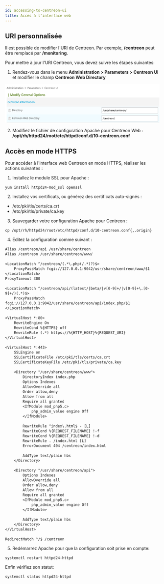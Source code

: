 ```yaml
---
id: accessing-to-centreon-ui
title: Accès à l'interface web
---
```


## URI personnalisée

Il est possible de modifier l'URI de Centreon. Par exemple, **/centreon** peut
être remplacé par **/monitoring**.

Pour mettre à jour l'URI Centreon, vous devez suivre les étapes suivantes:

1. Rendez-vous dans le menu **Administration \> Parameters \> Centreon UI** et
modifier le champ **Centreon Web Directory**

![image](../assets/administration/custom-uri.png)

2. Modifiez le fichier de configuration Apache pour Centreon Web :
**/opt/rh/httpd24/root/etc/httpd/conf.d/10-centreon.conf**

## Accès en mode HTTPS

Pour accéder à l'interface web Centreon en mode HTTPS, réaliser les actions
suivantes :

1. Installez le module SSL pour Apache :

```shell
yum install httpd24-mod_ssl openssl
```

2. Installez vos certificats, ou générez des certificats auto-signés :

- /etc/pki/tls/certs/ca.crt
- /etc/pki/tls/private/ca.key

3. Sauvegarder votre configuration Apache pour Centreon :

```shell
cp /opt/rh/httpd24/root/etc/httpd/conf.d/10-centreon.conf{,.origin}
```

4. Editez la configuration comme suivant :

```apacheconf
Alias /centreon/api /usr/share/centreon
Alias /centreon /usr/share/centreon/www/

<LocationMatch ^/centreon/(.*\.php(/.*)?)$>
    ProxyPassMatch fcgi://127.0.0.1:9042/usr/share/centreon/www/$1
</LocationMatch>
ProxyTimeout 300

<LocationMatch ^/centreon/api/(latest/|beta/|v[0-9]+/|v[0-9]+\.[0-9]+/)(.*)$>
    ProxyPassMatch fcgi://127.0.0.1:9042/usr/share/centreon/api/index.php/$1
</LocationMatch>

<VirtualHost *:80>
    RewriteEngine On
    RewriteCond %{HTTPS} off
    RewriteRule (.*) https://%{HTTP_HOST}%{REQUEST_URI}
</VirtualHost>

<VirtualHost *:443>
    SSLEngine on
    SSLCertificateFile /etc/pki/tls/certs/ca.crt
    SSLCertificateKeyFile /etc/pki/tls/private/ca.key

    <Directory "/usr/share/centreon/www">
        DirectoryIndex index.php
        Options Indexes
        AllowOverride all
        Order allow,deny
        Allow from all
        Require all granted
        <IfModule mod_php5.c>
            php_admin_value engine Off
        </IfModule>

        RewriteRule ^index\.html$ - [L]
        RewriteCond %{REQUEST_FILENAME} !-f
        RewriteCond %{REQUEST_FILENAME} !-d
        RewriteRule . /index.html [L]
        ErrorDocument 404 /centreon/index.html

        AddType text/plain hbs
    </Directory>

    <Directory "/usr/share/centreon/api">
        Options Indexes
        AllowOverride all
        Order allow,deny
        Allow from all
        Require all granted
        <IfModule mod_php5.c>
            php_admin_value engine Off
        </IfModule>

        AddType text/plain hbs
    </Directory>
</VirtualHost>

RedirectMatch ^/$ /centreon
```

5. Redémarrez Apache pour que la configuration soit prise en compte:

```shell
systemctl restart httpd24-httpd
```

Enfin vérifiez son statut:

```shell
systemctl status httpd24-httpd
```